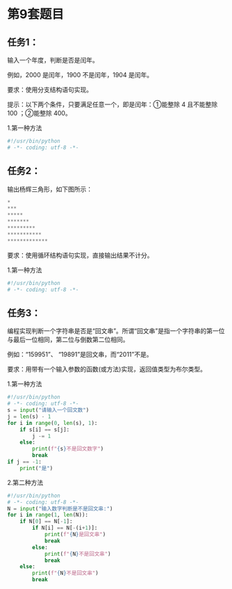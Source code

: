 # 第9套题目
## 任务1：
输入一个年度，判断是否是闰年。

例如，2000 是闰年，1900 不是闰年，1904 是闰年。

要求：使用分支结构语句实现。

提示：以下两个条件，只要满足任意一个，即是闰年：①能整除 4 且不能整除 100 ；②能整除 400。

1.第一种方法
```python
#!/usr/bin/python 
# -*- coding: utf-8 -*-

```
## 任务2：
输出杨辉三角形，如下图所示：
```python
*
***
*****
*******
*********
***********
*************
```
要求：使用循环结构语句实现，直接输出结果不计分。

1.第一种方法
```python
#!/usr/bin/python 
# -*- coding: utf-8 -*-

```

## 任务3：

编程实现判断一个字符串是否是“回文串”。所谓“回文串”是指一个字符串的第一位与最后一位相同，第二位与倒数第二位相同。

例如：“159951”、 “19891”是回文串，而“2011”不是。

要求：用带有一个输入参数的函数(或方法)实现，返回值类型为布尔类型。

1.第一种方法
```python
#!/usr/bin/python 
# -*- coding: utf-8 -*-
s = input("请输入一个回文数")
j = len(s) - 1
for i in range(0, len(s), 1):
    if s[i] == s[j]:
        j -= 1
    else:
        print(f"{s}不是回文数字")
        break
if j == -1:
    print("是")
```
2.第二种方法
```python
#!/usr/bin/python 
# -*- coding: utf-8 -*-
N = input("输入数字判断是不是回文串:")
for i in range(1, len(N)):
    if N[0] == N[-1]:
        if N[i] == N[-(i+1)]:
            print(f"{N}是回文串")
            break
        else:
            print(f"{N}不是回文串")
            break
    else:
        print(f"{N}不是回文串")
        break
```
